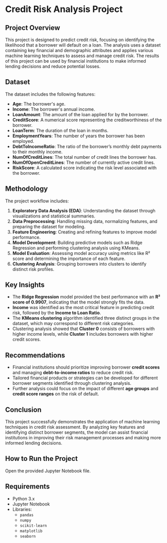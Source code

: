 # Credit Risk Analysis Project

## Project Overview

This project is designed to predict credit risk, focusing on identifying the likelihood that a borrower will default on a loan. The analysis uses a dataset containing key financial and demographic attributes and applies various machine learning techniques to assess and manage credit risk. The results of this project can be used by financial institutions to make informed lending decisions and reduce potential losses.

## Dataset

The dataset includes the following features:

- **Age**: The borrower's age.
- **Income**: The borrower's annual income.
- **LoanAmount**: The amount of the loan applied for by the borrower.
- **CreditScore**: A numerical score representing the creditworthiness of the borrower.
- **LoanTerm**: The duration of the loan in months.
- **EmploymentYears**: The number of years the borrower has been employed.
- **DebtToIncomeRatio**: The ratio of the borrower’s monthly debt payments to their monthly income.
- **NumOfCreditLines**: The total number of credit lines the borrower has.
- **NumOfOpenCreditLines**: The number of currently active credit lines.
- **RiskScore**: A calculated score indicating the risk level associated with the borrower.

## Methodology

The project workflow includes:

1. **Exploratory Data Analysis (EDA)**: Understanding the dataset through visualizations and statistical summaries.
2. **Data Preprocessing**: Handling missing data, normalizing features, and preparing the dataset for modeling.
3. **Feature Engineering**: Creating and refining features to improve model performance.
4. **Model Development**: Building predictive models such as Ridge Regression and performing clustering analysis using KMeans.
5. **Model Evaluation**: Assessing model accuracy using metrics like R² score and determining the importance of each feature.
6. **Clustering Analysis**: Grouping borrowers into clusters to identify distinct risk profiles.

## Key Insights

- The **Ridge Regression** model provided the best performance with an **R² score of 0.9907**, indicating that the model strongly fits the data.
- **Income** was identified as the most critical feature in predicting credit risk, followed by the **Income to Loan Ratio**.
- The **KMeans clustering** algorithm identified three distinct groups in the dataset, which may correspond to different risk categories.
- Clustering analysis showed that **Cluster 0** consists of borrowers with higher income levels, while **Cluster 1** includes borrowers with higher credit scores.

## Recommendations

- Financial institutions should prioritize improving borrower **credit scores** and managing **debt-to-income ratios** to reduce credit risk.
- Tailored financial products or strategies can be developed for different borrower segments identified through clustering analysis.
- Further analysis could focus on the impact of different **age groups** and **credit score ranges** on the risk of default.

## Conclusion

This project successfully demonstrates the application of machine learning techniques in credit risk assessment. By analyzing key features and identifying distinct borrower segments, the model can assist financial institutions in improving their risk management processes and making more informed lending decisions.

## How to Run the Project


 Open the provided Jupyter Notebook file.

## Requirements

- Python 3.x
- Jupyter Notebook
- Libraries: 
  - `pandas`
  - `numpy`
  - `scikit-learn`
  - `matplotlib`
  - `seaborn`

